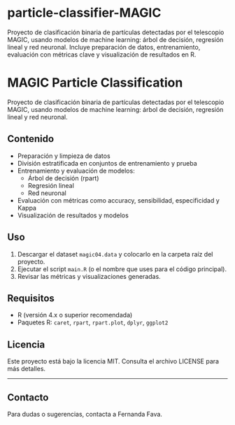 # particle-classifier-MAGIC
Proyecto de clasificación binaria de partículas detectadas por el telescopio MAGIC, usando modelos de machine learning: árbol de decisión, regresión lineal y red neuronal. Incluye preparación de datos, entrenamiento, evaluación con métricas clave y visualización de resultados en R.
# MAGIC Particle Classification

Proyecto de clasificación binaria de partículas detectadas por el telescopio MAGIC, usando modelos de machine learning: árbol de decisión, regresión lineal y red neuronal.

## Contenido

- Preparación y limpieza de datos
- División estratificada en conjuntos de entrenamiento y prueba
- Entrenamiento y evaluación de modelos:
  - Árbol de decisión (rpart)
  - Regresión lineal
  - Red neuronal
- Evaluación con métricas como accuracy, sensibilidad, especificidad y Kappa
- Visualización de resultados y modelos

## Uso

1. Descargar el dataset `magic04.data` y colocarlo en la carpeta raíz del proyecto.
2. Ejecutar el script `main.R` (o el nombre que uses para el código principal).
3. Revisar las métricas y visualizaciones generadas.

## Requisitos

- R (versión 4.x o superior recomendada)
- Paquetes R: `caret`, `rpart`, `rpart.plot`, `dplyr`, `ggplot2`

## Licencia

Este proyecto está bajo la licencia MIT. Consulta el archivo LICENSE para más detalles.

---

## Contacto

Para dudas o sugerencias, contacta a Fernanda Fava.

